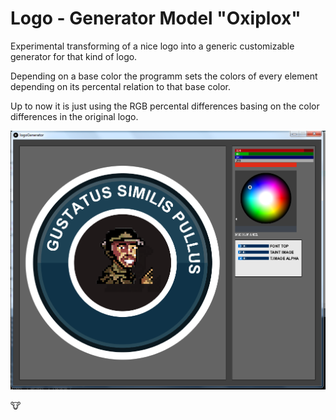 # Logo - Generator Model "Oxiplox"
 

Experimental transforming of a nice logo into a generic customizable generator for that kind of logo.

   Depending on a base color the programm sets the colors of every element depending on its percental relation to that base color.

Up to now it is just using the RGB percental differences basing on the color differences in the original logo.

<img src="documentation/screenshots/logoGenerator8.jpg">

:cow:





